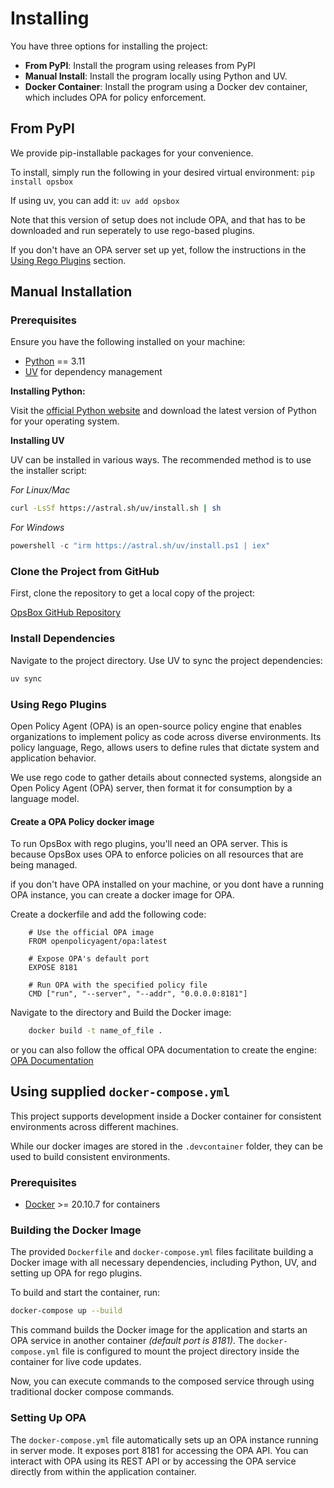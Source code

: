 # Installing

You have three options for installing the project:

- **From PyPI**: Install the program using releases from PyPI
- **Manual Install**: Install the program locally using Python and UV.
- **Docker Container**: Install the program using a Docker dev container, which includes OPA for policy enforcement.

## From PyPI
We provide pip-installable packages for your convenience.

To install, simply run the following in your desired virtual environment:
```pip install opsbox```

If using uv, you can add it:
```uv add opsbox```

Note that this version of setup does not include OPA, and that has to be downloaded and run seperately to use rego-based plugins.

If you don't have an OPA server set up yet, follow the instructions in the [Using Rego Plugins](#using-rego-plugins) section.

## Manual Installation
### Prerequisites

Ensure you have the following installed on your machine:

- [Python](https://www.python.org/downloads/) == 3.11
- [UV](https://docs.astral.sh/uv/) for dependency management

**Installing Python:**

Visit the [official Python website](https://www.python.org/downloads/) and download the latest version of Python for your operating system.

**Installing UV**

UV can be installed in various ways. The recommended method is to use the installer script:


*For Linux/Mac*

```bash
curl -LsSf https://astral.sh/uv/install.sh | sh
```

*For Windows*
```powershell
powershell -c "irm https://astral.sh/uv/install.ps1 | iex"
```

### Clone the Project from GitHub

First, clone the repository to get a local copy of the project:

[OpsBox GitHub Repository](https://github.com/sudoersllc/OpsBox.git)

### Install Dependencies

Navigate to the project directory. Use UV to sync the project dependencies:

```bash
uv sync
```

### Using Rego Plugins
Open Policy Agent (OPA) is an open-source policy engine that enables organizations to implement policy as code across diverse environments. Its policy language, Rego, allows users to define rules that dictate system and application behavior.

We use rego code to gather details about connected systems, alongside an Open Policy Agent (OPA) server, then format it for consumption by a language model.

#### Create a OPA Policy docker image
To run OpsBox with rego plugins, you'll need an OPA server. This is because OpsBox uses OPA to enforce policies on all resources that are being managed.

if you don't have OPA installed on your machine, or you dont have a running OPA instance, you can create a docker image for OPA.

Create a dockerfile and add the following code:
```docker
    # Use the official OPA image
    FROM openpolicyagent/opa:latest

    # Expose OPA's default port
    EXPOSE 8181

    # Run OPA with the specified policy file
    CMD ["run", "--server", "--addr", "0.0.0.0:8181"]
```

Navigate to the directory and Build the Docker image:
```bash
    docker build -t name_of_file .
```
or you can also follow the offical OPA documentation to create the engine: [OPA Documentation](https://www.openpolicyagent.org/docs/latest/)

## Using supplied `docker-compose.yml`
This project supports development inside a Docker container for consistent environments across different machines.

While our docker images are stored in the `.devcontainer` folder, they can be used to build consistent environments.

### Prerequisites
- [Docker](https://docs.docker.com/get-docker/) >= 20.10.7 for containers

### Building the Docker Image

The provided `Dockerfile` and `docker-compose.yml` files facilitate building a Docker image with all necessary dependencies, including Python, UV, and setting up OPA for rego plugins.

To build and start the container, run:

```bash
docker-compose up --build
```

This command builds the Docker image for the application and starts an OPA service in another container *(default port is 8181)*. The `docker-compose.yml` file is configured to mount the project directory inside the container for live code updates.

Now, you can execute commands to the composed service through using traditional docker compose commands.


### Setting Up OPA

The `docker-compose.yml` file automatically sets up an OPA instance running in server mode. It exposes port 8181 for accessing the OPA API. You can interact with OPA using its REST API or by accessing the OPA service directly from within the application container.
